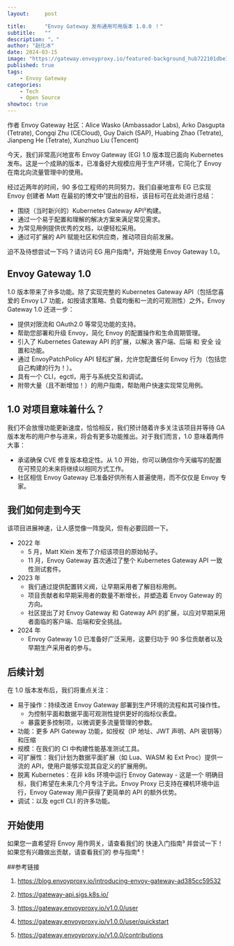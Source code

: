 ```yaml
---
layout:     post

title:      "Envoy Gateway 发布通用可用版本 1.0.0 ！"
subtitle:   ""
description: "。"
author: "赵化冰"
date: 2024-03-15
image: "https://gateway.envoyproxy.io/featured-background_hub722101dbe1dbe5596133cb6c8ada6d9_400690_1920x1080_fill_q75_catmullrom_top.jpg"
published: true
tags:
    - Envoy Gateway
categories:
    - Tech
    - Open Source
showtoc: true
---
```


作者 Envoy Gateway 社区：Alice Wasko (Ambassador Labs), Arko Dasgupta (Tetrate), Congqi Zhu (CECloud), Guy Daich (SAP), Huabing Zhao (Tetrate), Jianpeng He (Tetrate), Xunzhuo Liu (Tencent)

今天，我们非常高兴地宣布 Envoy Gateway (EG) 1.0 版本现已面向 Kubernetes 发布。这是一个成熟的版本，已准备好大规模应用于生产环境，它简化了 Envoy 在南北向流量管理中的使用。

经过近两年的时间，90 多位工程师的共同努力，我们自豪地宣布 EG 已实现 Envoy 创建者 Matt 在最初的博文中¹提出的目标，该目标可在此处进行总结：

* 围绕（当时新兴的）Kubernetes Gateway API²构建。
* 通过一个易于配置和理解的解决方案来满足常见需求。
* 为常见用例提供优秀的文档，以便轻松采用。
* 通过可扩展的 API 赋能社区和供应商，推动项目向前发展。

迫不及待想尝试一下吗？请访问 EG 用户指南³，开始使用 Envoy Gateway 1.0。

## Envoy Gateway 1.0
1.0 版本带来了许多功能。除了实现完整的 Kubernetes Gateway API（包括您喜爱的 Envoy L7 功能，如按请求策略、负载均衡和一流的可观测性）之外，Envoy Gateway 1.0 还进一步：

* 提供对限流和 OAuth2.0 等常见功能的支持。
* 帮助您部署和升级 Envoy，简化 Envoy 的配置操作和生命周期管理。
* 引入了 Kubernetes Gateway API 的扩展，以解决 客户端、后端 和 安全 设置和功能。
* 通过 EnvoyPatchPolicy API 轻松扩展，允许您配置任何 Envoy 行为（包括您自己构建的行为！）。
* 具有一个 CLI，egctl，用于与系统交互和调试。
* 附带大量（且不断增加！）的用户指南，帮助用户快速实现常见用例。

## 1.0 对项目意味着什么？
我们不会放慢功能更新速度，恰恰相反，我们预计随着许多关注该项目并等待 GA 版本发布的用户参与进来，将会有更多功能推出。对于我们而言，1.0 意味着两件大事：

* 承诺确保 CVE 修复版本稳定性。从 1.0 开始，你可以确信你今天编写的配置在可预见的未来将继续以相同方式工作。
* 社区相信 Envoy Gateway 已准备好供所有人普遍使用，而不仅仅是 Envoy 专家。

## 我们如何走到今天

该项目进展神速，让人感觉像一阵旋风，但有必要回顾一下。

* 2022 年
  * 5 月，Matt Klein 发布了介绍该项目的原始帖子。
  * 11 月，Envoy Gateway 首次通过了整个 Kubernetes Gateway API 一致性测试套件。
* 2023 年
  * 我们通过提供配置转义阀，让早期采用者了解目标用例。
  * 项目贡献者和早期采用者的数量不断增长，并塑造着 Envoy Gateway 的方向。
  * 社区提出了对 Envoy Gateway 和 Gateway API 的扩展，以应对早期采用者面临的客户端、后端和安全挑战。
* 2024 年
  * Envoy Gateway 1.0 已准备好广泛采用，这要归功于 90 多位贡献者以及早期生产采用者的参与。

## 后续计划
在 1.0 版本发布后，我们将重点关注：

* 易于操作：持续改进 Envoy Gateway 部署到生产环境的流程和其可操作性。
  * 为控制平面和数据平面可观测性提供更好的指标仪表盘。
  * 暴露更多控制项，以微调更多流量管理的参数。
* 功能：更多 API Gateway 功能，如授权（IP 地址、JWT 声明、API 密钥等）和压缩
* 规模：在我们的 CI 中构建性能基准测试工具。
* 可扩展性：我们计划为数据平面扩展（如 Lua、WASM 和 Ext Proc）提供一流的 API，使用户能够实现其自定义的扩展用例。
* 脱离 Kubernetes：在非 k8s 环境中运行 Envoy Gateway - 这是一个 明确目标，我们希望在未来几个月专注于此。Envoy Proxy 已支持在裸机环境中运行，Envoy Gateway 用户获得了更简单的 API 的额外优势。
* 调试：以及 egctl CLI 的许多功能。

## 开始使用

如果您一直希望将 Envoy 用作网关，请查看我们的 快速入门指南³ 并尝试一下！如果您有兴趣做出贡献，请查看我们的 参与指南⁴！



##参考链接
1. https://blog.envoyproxy.io/introducing-envoy-gateway-ad385cc59532
2. https://gateway-api.sigs.k8s.io/
3. https://gateway.envoyproxy.io/v1.0.0/user
4. https://gateway.envoyproxy.io/v1.0.0/user/quickstart

5. https://gateway.envoyproxy.io/v1.0.0/contributions



